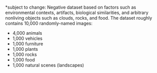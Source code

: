 
*subject to change:
Negative dataset based on factors such as environmental contexts, artifacts, biological similarities, and arbitrary nonliving objects such as clouds, rocks, and food. 
The dataset roughly contains 10,000 randomly-named images:

- 4,000 animals
- 1,000 vehicles
- 1,000 furniture
- 1,000 plants
- 1,000 rocks
- 1,000 food
- 1,000 natural scenes (landscapes)
